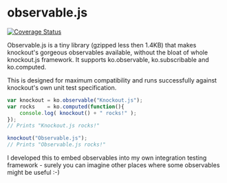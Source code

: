 observable.js
=============

[![Coverage Status](https://coveralls.io/repos/fru/observable.js/badge.png?branch=master)](https://coveralls.io/r/fru/observable.js?branch=master)

Observable.js is a tiny library (gzipped less then 1.4KB) that makes knockout's gorgeous observables available, without the bloat of whole knockout.js framework. It supports ko.observable, ko.subscribable and ko.computed.

This is designed for maximum compatibility and runs successfully against knockout's own unit test specification.

```javascript
var knockout = ko.observable("Knockout.js");
var rocks    = ko.computed(function(){
    console.log( knockout() + " rocks!" );
});
// Prints "Knockout.js rocks!"

knockout("Observable.js");
// Prints "Observable.js rocks!"
```

I developed this to embed observables into my own integration testing framework - surely you can imagine other places where some observables might be useful :-)



